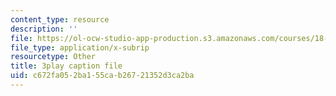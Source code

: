 ```yaml
---
content_type: resource
description: ''
file: https://ol-ocw-studio-app-production.s3.amazonaws.com/courses/18-06sc-linear-algebra-fall-2011/c672fa052ba155cab26721352d3ca2ba_vF7eyJ2g3kU.vtt
file_type: application/x-subrip
resourcetype: Other
title: 3play caption file
uid: c672fa05-2ba1-55ca-b267-21352d3ca2ba
---
```

